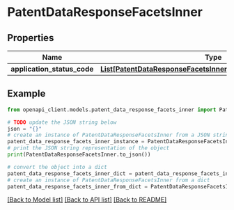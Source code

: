 # PatentDataResponseFacetsInner


## Properties

Name | Type | Description | Notes
------------ | ------------- | ------------- | -------------
**application_status_code** | [**List[PatentDataResponseFacetsInnerApplicationStatusCodeInner]**](PatentDataResponseFacetsInnerApplicationStatusCodeInner.md) |  | [optional] 

## Example

```python
from openapi_client.models.patent_data_response_facets_inner import PatentDataResponseFacetsInner

# TODO update the JSON string below
json = "{}"
# create an instance of PatentDataResponseFacetsInner from a JSON string
patent_data_response_facets_inner_instance = PatentDataResponseFacetsInner.from_json(json)
# print the JSON string representation of the object
print(PatentDataResponseFacetsInner.to_json())

# convert the object into a dict
patent_data_response_facets_inner_dict = patent_data_response_facets_inner_instance.to_dict()
# create an instance of PatentDataResponseFacetsInner from a dict
patent_data_response_facets_inner_from_dict = PatentDataResponseFacetsInner.from_dict(patent_data_response_facets_inner_dict)
```
[[Back to Model list]](../README.md#documentation-for-models) [[Back to API list]](../README.md#documentation-for-api-endpoints) [[Back to README]](../README.md)


